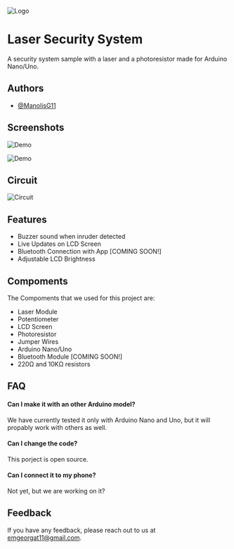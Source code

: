 
![Logo](https://i.ibb.co/wcfCcR8/Black-And-White-Minimalist-Rocket-Logo.png)


# Laser Security System

A security system sample with a laser and a photoresistor made for Arduino Nano/Uno.


## Authors

- [@ManolisG11](https://www.github.com/ManolisG11)


## Screenshots

![Demo](https://i.ibb.co/qpzT51G/0-02-05-390080f375697e4757a2c08af70ec593a7d72957671a9f929b7279ceb5a1c5d9-2e2f86ac692b9482.jpg)

![Demo](https://i.ibb.co/HHnHZwG/0-02-05-2269799632003a5c1f056fa2a6dc0aba3a7c14a81297c6742156b106aac0474e-91e8b313c3b74db1.jpg)

## Circuit

![Circuit](https://i.ibb.co/yRCnP6H/Surprising-Stantia.png)


## Features

- Buzzer sound when inruder detected
- Live Updates on LCD Screen
- Bluetooth Connection with App [COMING SOON!]
- Adjustable LCD Brightness
## Compoments

The Compoments that we used for this project are:

- Laser Module
- Potentiometer
- LCD Screen
- Photoresistor
- Jumper Wires
- Arduino Nano/Uno
- Bluetooth Module [COMING SOON!]
- 220Ω and 10ΚΩ resistors
## FAQ

#### Can I make it with an other Arduino model?

We have currently tested it only with Arduino Nano and Uno, but it will propably work with others as well.

#### Can I change the code?

This porject is open source.

#### Can I connect it to my phone?

Not yet, but we are working on it?


## Feedback

If you have any feedback, please reach out to us at emgeorgat11@gmail.com.

